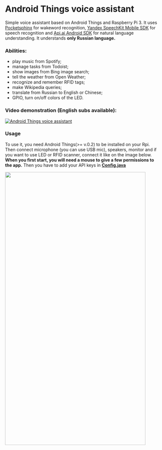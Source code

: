 # Android Things voice assistant

Simple voice assistant based on Android Things and Raspberry Pi 3. It uses [Pocketsphinx](https://github.com/cmusphinx/pocketsphinx-android) for wakeword recognition, [Yandex SpeechKit Mobile SDK](https://tech.yandex.ru/speechkit/mobilesdk/) for speech recognition and [Api.ai Android SDK](https://github.com/api-ai/apiai-android-client) for natural language understanding. It understands **only Russian language.**

### Abilities:
  - play music from Spotify;
  - manage tasks from Todoist;
  - show images from Bing image search;
  - tell the weather from Open Weather;
  - recognize and remember RFID tags;
  - make Wikipedia queries;
  - translate from Russian to English or Chinese;
  - GPIO, turn on/off colors of the LED.

### Video demonstration (English subs available):
[![Android Things voice assistant](https://i.ytimg.com/vi_webp/0Jb0Qh_W2WQ/sddefault.webp)](http://www.youtube.com/watch?v=0Jb0Qh_W2WQ)

### Usage
To use it, you need Android Things(>= v.0.2) to be installed on your Rpi. Then connect microphone (you can use USB mic), speakers, monitor and if you want to use LED or RFID scanner, connect it like on the image below. **When you first start, you will need a mouse to give a few permissions to the app.** Then you have to add your API keys in [**Config.java**](https://github.com/Mkryglikov/smart/blob/master/app/src/main/java/ru/mkryglikov/smart/Config.java)

<img width="460" height="894" src="https://preview.ibb.co/iSnOFv/Smart_bb.png">
